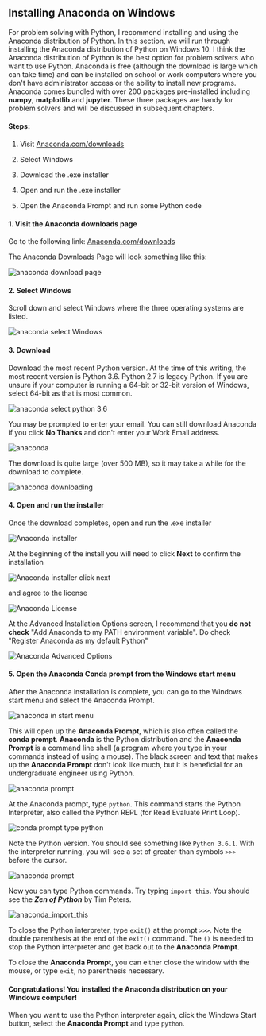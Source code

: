 
## Installing Anaconda on Windows
For problem solving with Python, I recommend installing and using the Anaconda distribution of Python.
In this section, we will run through installing the Anaconda distribution of Python on Windows 10. I think the Anaconda distribution of Python is the best option for problem solvers who want to use Python. Anaconda is free (although the download is large which can take time) and can be installed on school or work computers where you don't have administrator access or the ability to install new programs. Anaconda comes bundled with over 200 packages pre-installed including **numpy**, **matplotlib** and **jupyter**. These three packages are handy for problem solvers and will be discussed in subsequent chapters.

#### Steps:

1. Visit [Anaconda.com/downloads](https://www.anaconda.com/download/)

2. Select Windows

3. Download the .exe installer

4. Open and run the .exe installer

5. Open the Anaconda Prompt and run some Python code
#### 1. Visit the Anaconda downloads page

Go to the following link: [Anaconda.com/downloads](https://www.anaconda.com/download/)

The Anaconda Downloads Page will look something like this:

![anaconda download page](images/anaconda_download_page.png)
#### 2. Select Windows

Scroll down and select Windows where the three operating systems are listed.

![anaconda select Windows](images/anaconda_select_windows.png)
#### 3. Download

Download the most recent Python version. At the time of this writing, the most recent version is Python 3.6. Python 2.7 is legacy Python. If you are unsure if your computer is running a 64-bit or 32-bit version of Windows, select 64-bit as that is most common.

![anaconda select python 3.6](images/anaconda_python3_or_python2.png)

You may be prompted to enter your email. You can still download Anaconda if you click **No Thanks** and don't enter your Work Email address.

![anaconda](images/anaconda_enter_email.png)

The download is quite large (over 500 MB), so it may take a while for the download to complete.

![anaconda downloading](images/anaconda_downloading.png)
#### 4. Open and run the installer

Once the download completes, open and run the .exe installer

![Anaconda installer](images/anaconda_run_installer.png)

At the beginning of the install you will need to click **Next** to confirm the installation

![Anaconda installer click next](images/anaconda_installer_click_next.png)

and agree to the license

![Anaconda License](images/anaconda_agree_to_license.png)

At the Advanced Installation Options screen, I recommend that you **do not check** "Add Anaconda to my PATH environment variable". Do check "Register Anaconda as my default Python"

![Anaconda Advanced Options](images/anaconda_path2.png)
#### 5. Open the Anaconda Conda prompt from the Windows start menu

After the Anaconda installation is complete, you can go to the Windows start menu and select the Anaconda Prompt.

![anaconda in start menu](images/anaconda_from_start_menu.png)

This will open up the **Anaconda Prompt**, which is also often called the **conda prompt**. **Anaconda** is the Python distribution and the **Anaconda Prompt** is a command line shell (a program where you type in your commands instead of using a mouse). The black screen and text that makes up the **Anaconda Prompt** don't look like much, but it is beneficial for an undergraduate engineer using Python.

![anaconda prompt](images/anaconda_window.png)

At the Anaconda prompt, type ```python```. This command starts the Python Interpreter, also called the Python REPL (for Read Evaluate Print Loop). 

![conda prompt type python](images/conda_prompt_type_python.png)

Note the Python version. You should see something like ```Python 3.6.1```.  With the interpreter running, you will see a set of greater-than symbols ```>>>``` before the cursor. 

![anaconda prompt](images/conda_type_python.png)

Now you can type Python commands. Try typing ```import this```. You should see the **_Zen of Python_** by Tim Peters.

![anaconda_import_this](images/conda_import_this_output.png)

To close the Python interpreter, type ```exit()``` at the prompt ```>>>```.  Note the double parenthesis at the end of the ```exit()``` command. The ```()``` is needed to stop the Python interpreter and get back out to the **Anaconda Prompt**.

To close the **Anaconda Prompt**, you can either close the window with the mouse, or type ```exit```, no parenthesis necessary.
#### Congratulations! You installed the Anaconda distribution on your Windows computer!

When you want to use the Python interpreter again, click the Windows Start button, select the **Anaconda Prompt** and type ```python```.
 

